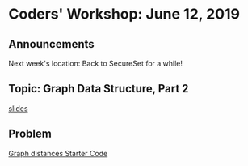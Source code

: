 # Coders' Workshop: June 12, 2019

## Announcements
Next week's location: Back to SecureSet for a while!  

## Topic: Graph Data Structure, Part 2

[slides](https://slides.com/bbyunis/coder-s-workshop-2-5-7-9-11)

## Problem

[Graph distances Starter Code](https://github.com/andy-young/Coders-Workshop/blob/master/Coding-Challenges/graph-transitiveClosure/transitiveClosure.md)
